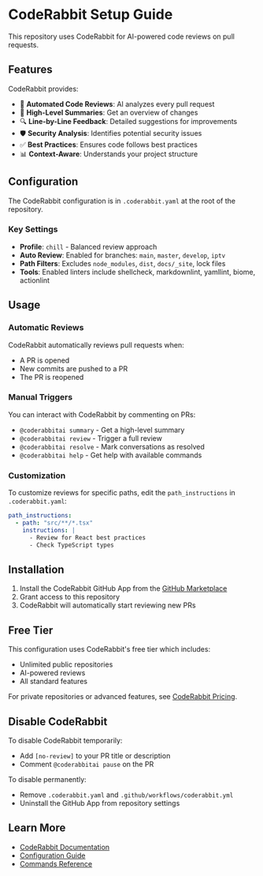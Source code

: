 # CodeRabbit Setup Guide

This repository uses CodeRabbit for AI-powered code reviews on pull requests.

## Features

CodeRabbit provides:

- 🤖 **Automated Code Reviews**: AI analyzes every pull request
- 📝 **High-Level Summaries**: Get an overview of changes
- 🔍 **Line-by-Line Feedback**: Detailed suggestions for improvements
- 🛡️ **Security Analysis**: Identifies potential security issues
- ✅ **Best Practices**: Ensures code follows best practices
- 📊 **Context-Aware**: Understands your project structure

## Configuration

The CodeRabbit configuration is in `.coderabbit.yaml` at the root of the repository.

### Key Settings

- **Profile**: `chill` - Balanced review approach
- **Auto Review**: Enabled for branches: `main`, `master`, `develop`, `iptv`
- **Path Filters**: Excludes `node_modules`, `dist`, `docs/_site`, lock files
- **Tools**: Enabled linters include shellcheck, markdownlint, yamllint, biome, actionlint

## Usage

### Automatic Reviews

CodeRabbit automatically reviews pull requests when:

- A PR is opened
- New commits are pushed to a PR
- The PR is reopened

### Manual Triggers

You can interact with CodeRabbit by commenting on PRs:

- `@coderabbitai summary` - Get a high-level summary
- `@coderabbitai review` - Trigger a full review
- `@coderabbitai resolve` - Mark conversations as resolved
- `@coderabbitai help` - Get help with available commands

### Customization

To customize reviews for specific paths, edit the `path_instructions` in `.coderabbit.yaml`:

```yaml
path_instructions:
  - path: "src/**/*.tsx"
    instructions: |
      - Review for React best practices
      - Check TypeScript types
```

## Installation

1. Install the CodeRabbit GitHub App from the [GitHub Marketplace](https://github.com/apps/coderabbitai)
2. Grant access to this repository
3. CodeRabbit will automatically start reviewing new PRs

## Free Tier

This configuration uses CodeRabbit's free tier which includes:

- Unlimited public repositories
- AI-powered reviews
- All standard features

For private repositories or advanced features, see [CodeRabbit Pricing](https://coderabbit.ai/pricing).

## Disable CodeRabbit

To disable CodeRabbit temporarily:

- Add `[no-review]` to your PR title or description
- Comment `@coderabbitai pause` on the PR

To disable permanently:

- Remove `.coderabbit.yaml` and `.github/workflows/coderabbit.yml`
- Uninstall the GitHub App from repository settings

## Learn More

- [CodeRabbit Documentation](https://docs.coderabbit.ai/)
- [Configuration Guide](https://docs.coderabbit.ai/guides/configure-coderabbit)
- [Commands Reference](https://docs.coderabbit.ai/guides/review-instructions)
